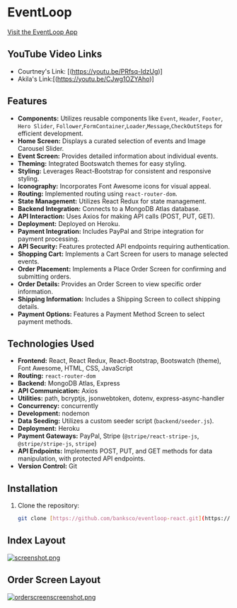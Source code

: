 # EventLoop
[Visit the EventLoop App](https://apple-pie-03597-d1b1c78536a9.herokuapp.com/)

## YouTube Video Links 
- Courtney's Link: [(https://youtu.be/PRfsq-IdzUg)]
- Akila's Link:[(https://youtu.be/CJwg1OZYAho)]

## Features

- **Components:** Utilizes reusable components like `Event`, `Header`, `Footer`, `Hero Slider`, `Follower`,`FormContainer`,`Loader`,`Message`,`CheckOutSteps` for efficient development.
- **Home Screen:** Displays a curated selection of events and Image Carousel Slider.
- **Event Screen:** Provides detailed information about individual events.
- **Theming:** Integrated Bootswatch themes for easy styling.
- **Styling:** Leverages React-Bootstrap for consistent and responsive styling.
- **Iconography:** Incorporates Font Awesome icons for visual appeal.
- **Routing:** Implemented routing using `react-router-dom`.
- **State Management:** Utilizes React Redux for state management.
- **Backend Integration:** Connects to a MongoDB Atlas database.
- **API Interaction:** Uses Axios for making API calls (POST, PUT, GET).
- **Deployment:** Deployed on Heroku.
- **Payment Integration:** Includes PayPal and Stripe integration for payment processing.
- **API Security:** Features protected API endpoints requiring authentication.
- **Shopping Cart:** Implements a Cart Screen for users to manage selected events.
- **Order Placement:** Implements a Place Order Screen for confirming and submitting orders.
- **Order Details:** Provides an Order Screen to view specific order information.
- **Shipping Information:** Includes a Shipping Screen to collect shipping details.
- **Payment Options:** Features a Payment Method Screen to select payment methods.

## Technologies Used

- **Frontend:** React, React Redux, React-Bootstrap, Bootswatch (theme), Font Awesome, HTML, CSS, JavaScript
- **Routing:** `react-router-dom`
- **Backend:** MongoDB Atlas, Express
- **API Communication:** Axios
- **Utilities:** path, bcryptjs, jsonwebtoken, dotenv, express-async-handler
- **Concurrency:** concurrently
- **Development:** nodemon
- **Data Seeding:** Utilizes a custom seeder script (`backend/seeder.js`).
- **Deployment:** Heroku
- **Payment Gateways:** PayPal, Stripe (`@stripe/react-stripe-js`, `@stripe/stripe-js`, `stripe`)
- **API Endpoints:** Implements POST, PUT, and GET methods for data manipulation, with protected API endpoints.
- **Version Control:** Git

## Installation

1. Clone the repository:
   ```bash
   git clone [https://github.com/banksco/eventloop-react.git](https://github.com/banksco/eventloop-react.git)
## Index Layout
[![screenshot.png](https://i.postimg.cc/5Nm3qDKC/screenshot.png)](https://postimg.cc/jLLPR3bx)

## Order Screen Layout
[![orderscreenscreenshot.png](https://i.postimg.cc/s2CJbjyv/orderscreenscreenshot.png)](https://postimg.cc/XrxFC0rb)

